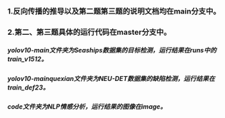 ### 1.反向传播的推导以及第二题第三题的说明文档均在main分支中。

###  2.第二、第三题具体的运行代码在master分支中。

##### yolov10-main文件夹为Seaships数据集的目标检测，运行结果在runs中的train_v1512。

##### yolov10-mainquexian文件夹为NEU-DET数据集的缺陷检测，运行结果在train_def23。

##### code文件夹为NLP情感分析，运行结果的图像在image。

